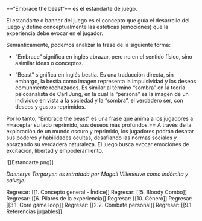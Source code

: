 
==“Embrace the beast”== es el estandarte de juego. 

El estandarte o banner del juego es el concepto que guía el desarrollo del juego y define conceptualmente las estéticas (emociones) que la experiencia debe evocar en el jugador.

Semánticamente, podemos analizar la frase de la siguiente forma: 

- “Embrace” significa en inglés abrazar, pero no en el sentido físico, sino asimilar ideas o conceptos.

- “Beast” significa en inglés bestia. Es una traducción directa, sin embargo, la bestia como imagen representa la impulsividad y los deseos comúnmente rechazados. Es similar al término “sombra” en la teoría psicoanalista de Carl Jung, en la cual la “persona” es la imagen de un individuo en vista a la sociedad y la “sombra”, el verdadero ser, con deseos y gustos reprimidos.

Por lo tanto, "Embrace the beast" es una frase que anima a los jugadores a ==aceptar su lado reprimido, sus deseos más profundos.== A través de la exploración de un mundo oscuro y reprimido, los jugadores podrán desatar sus poderes y habilidades ocultas, desafiando las normas sociales y abrazando su verdadera naturaleza. El juego busca evocar emociones de excitación, libertad y empoderamiento.

![[Estandarte.png]]

*Daenerys Targaryen es retratada por Magali Villeneuve como indómita y salvaje.*


Regresar: [[1. Concepto general - Índice]]
Regresar: [[5. Bloody Combo]]
Regresar: [[6. Pilares de la experiencia]]
Regresar: [[10. Género]]
Regresar: [[3.1. Core game loop]]
Regresar: [[2.2. Combate personal]]
Regresar: [[9.1 Referencias jugables]]